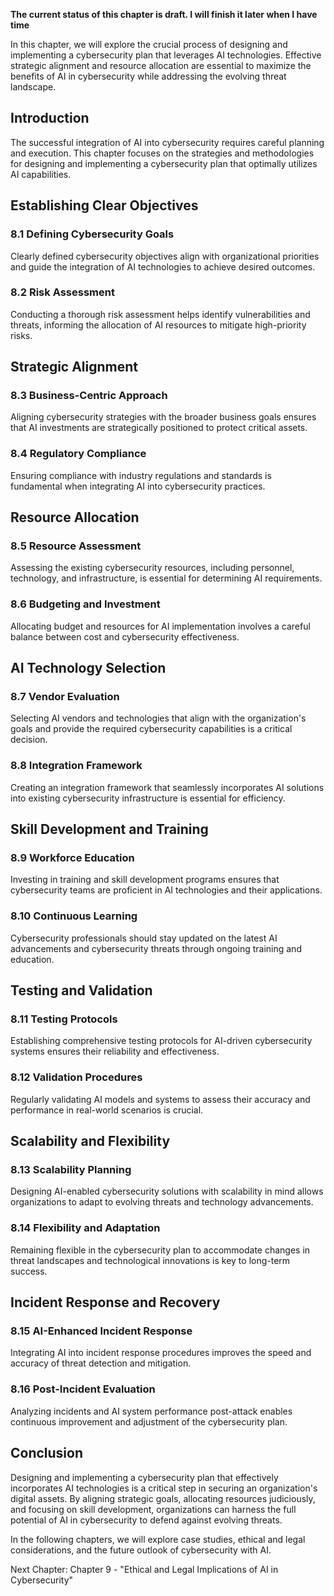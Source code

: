 **The current status of this chapter is draft. I will finish it later when I have time**

In this chapter, we will explore the crucial process of designing and implementing a cybersecurity plan that leverages AI technologies. Effective strategic alignment and resource allocation are essential to maximize the benefits of AI in cybersecurity while addressing the evolving threat landscape.

Introduction
------------

The successful integration of AI into cybersecurity requires careful planning and execution. This chapter focuses on the strategies and methodologies for designing and implementing a cybersecurity plan that optimally utilizes AI capabilities.

Establishing Clear Objectives
-----------------------------

### 8.1 Defining Cybersecurity Goals

Clearly defined cybersecurity objectives align with organizational priorities and guide the integration of AI technologies to achieve desired outcomes.

### 8.2 Risk Assessment

Conducting a thorough risk assessment helps identify vulnerabilities and threats, informing the allocation of AI resources to mitigate high-priority risks.

Strategic Alignment
-------------------

### 8.3 Business-Centric Approach

Aligning cybersecurity strategies with the broader business goals ensures that AI investments are strategically positioned to protect critical assets.

### 8.4 Regulatory Compliance

Ensuring compliance with industry regulations and standards is fundamental when integrating AI into cybersecurity practices.

Resource Allocation
-------------------

### 8.5 Resource Assessment

Assessing the existing cybersecurity resources, including personnel, technology, and infrastructure, is essential for determining AI requirements.

### 8.6 Budgeting and Investment

Allocating budget and resources for AI implementation involves a careful balance between cost and cybersecurity effectiveness.

AI Technology Selection
-----------------------

### 8.7 Vendor Evaluation

Selecting AI vendors and technologies that align with the organization's goals and provide the required cybersecurity capabilities is a critical decision.

### 8.8 Integration Framework

Creating an integration framework that seamlessly incorporates AI solutions into existing cybersecurity infrastructure is essential for efficiency.

Skill Development and Training
------------------------------

### 8.9 Workforce Education

Investing in training and skill development programs ensures that cybersecurity teams are proficient in AI technologies and their applications.

### 8.10 Continuous Learning

Cybersecurity professionals should stay updated on the latest AI advancements and cybersecurity threats through ongoing training and education.

Testing and Validation
----------------------

### 8.11 Testing Protocols

Establishing comprehensive testing protocols for AI-driven cybersecurity systems ensures their reliability and effectiveness.

### 8.12 Validation Procedures

Regularly validating AI models and systems to assess their accuracy and performance in real-world scenarios is crucial.

Scalability and Flexibility
---------------------------

### 8.13 Scalability Planning

Designing AI-enabled cybersecurity solutions with scalability in mind allows organizations to adapt to evolving threats and technology advancements.

### 8.14 Flexibility and Adaptation

Remaining flexible in the cybersecurity plan to accommodate changes in threat landscapes and technological innovations is key to long-term success.

Incident Response and Recovery
------------------------------

### 8.15 AI-Enhanced Incident Response

Integrating AI into incident response procedures improves the speed and accuracy of threat detection and mitigation.

### 8.16 Post-Incident Evaluation

Analyzing incidents and AI system performance post-attack enables continuous improvement and adjustment of the cybersecurity plan.

Conclusion
----------

Designing and implementing a cybersecurity plan that effectively incorporates AI technologies is a critical step in securing an organization's digital assets. By aligning strategic goals, allocating resources judiciously, and focusing on skill development, organizations can harness the full potential of AI in cybersecurity to defend against evolving threats.

In the following chapters, we will explore case studies, ethical and legal considerations, and the future outlook of cybersecurity with AI.

Next Chapter: Chapter 9 - "Ethical and Legal Implications of AI in Cybersecurity"
